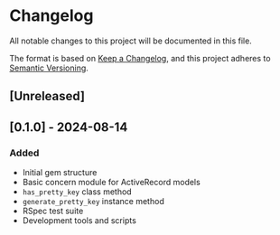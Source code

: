 # Changelog

All notable changes to this project will be documented in this file.

The format is based on [Keep a Changelog](https://keepachangelog.com/en/1.0.0/),
and this project adheres to [Semantic Versioning](https://semver.org/spec/v2.0.0.html).

## [Unreleased]

## [0.1.0] - 2024-08-14

### Added
- Initial gem structure
- Basic concern module for ActiveRecord models
- `has_pretty_key` class method
- `generate_pretty_key` instance method
- RSpec test suite
- Development tools and scripts
